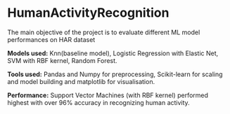 # HumanActivityRecognition
The main objective of the project is to evaluate different ML model performances on HAR dataset

**Models used:** 
Knn(baseline model), Logistic Regression with Elastic Net, SVM with RBF kernel, Random Forest.

**Tools used:**
Pandas and Numpy for preprocessing, Scikit-learn for scaling and model building and matplotlib for visualisation.

**Performance:**
Support Vector Machines (with RBF kernel) performed highest with over 96% accuracy in recognizing human activity. 
